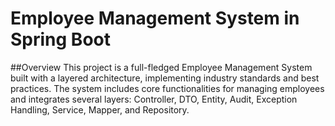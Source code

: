 # Employee Management System in Spring Boot

##Overview
This project is a full-fledged Employee Management System built with a layered architecture, implementing industry standards and best practices. The system includes core functionalities for managing employees and integrates several layers: Controller, DTO, Entity, Audit, Exception Handling, Service, Mapper, and Repository.

